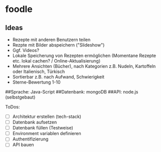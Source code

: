 # foodle

## Ideas

* Rezepte mit anderen Benutzern teilen
* Rezpte mit Bilder abspeichern ("Slideshow")
*   Ggf. Videos?
* Lokale Speicherung von Rezepten ermöglichen (Momentane Rezepte etc. lokal cachen? / Online-Aktualisierung)
* Mehrere Ansichten (Bücher), nach Kategorien z.B. Nudeln, Kartoffeln oder Italienisch, Türkisch
* Sortierbar z.B. nach Aufwand, Schwierigkeit
* Sterne-Bewertung 1-10

##Sprache:    Java-Script
##Datenbank:  mongoDB
##API:        node.js (selbstgebaut)

ToDos:

- [ ] Architektur erstellen (tech-stack)
- [ ] Datenbank aufsetzen
- [ ] Datenbank füllen (Testweise)
- [ ] Environment variablen definieren
- [ ] Authentifizierung
- [ ] API bauen
